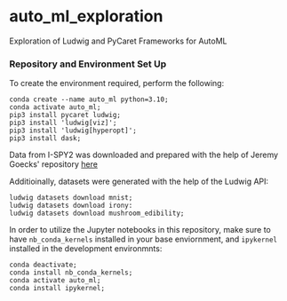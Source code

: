 # auto_ml_exploration
Exploration of Ludwig and PyCaret Frameworks for AutoML

### Repository and Environment Set Up
To create the environment required, perform the following:
```
conda create --name auto_ml python=3.10;
conda activate auto_ml;
pip3 install pycaret ludwig;
pip3 install 'ludwig[viz]';
pip3 install 'ludwig[hyperopt]';
pip3 install dask;
```

Data from I-SPY2 was downloaded and prepared with the help of Jeremy Goecks' 
repository [here](https://github.com/goeckslab/Ludwig-ISPY2/)

Additioinally, datasets were generated with the help of the Ludwig API:
```
ludwig datasets download mnist;
ludwig datasets download irony:
ludwig datasets download mushroom_edibility;
```

In order to utilize the Jupyter notebooks in this repository, make sure to have 
`nb_conda_kernels` installed in your base enviornment, and `ipykernel` 
installed in the development environmnts:
```
conda deactivate;
conda install nb_conda_kernels;
conda activate auto_ml;
conda install ipykernel;
```
